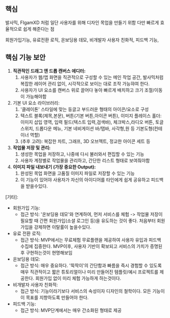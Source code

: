 ## 핵심
발사믹, FIgamXD 처럼 일단 사용자를 위해 디자인 목업을 만들기 위함 다만 빠르게 효율적으로 쉽게 해준다는 점

회원가입기능, 유료전환 로직, 온보딩용 데모, 비개발자 사용자 친화적, 피드백 기능,

## 핵심 기능 보안
1. **직관적인 드래그 앤 드롭 캔버스 에디터:**
	1. 사용자가 웹/앱 화면을 직관적으로 구성할 수 있는 메인 작업 공간, 발사믹처럼 복잡한 레이어 관리 없이, 시각적으로 보이는 대로 조작 가능햐여 한다.
	2. 사용자가 UI 요소를 캔버스 위로 끌어다 놓아 빠르게 배치하고 크기 조절/이동이 가능해야함
2. 기본 UI 요소 라이브러리:
	1. '클레이톤' 스타일에 맞는 둥글고 부드러운 형태의 아이콘/요소로 구성
	2. 텍스트 블록(제목,본문), 버튼(기본 버튼,아이콘 버튼), 이미지 플레이스 홀더: 이미지 삽입 영역, 입력 필드(텍스트 입력,검색바), 체크박스,라디오 버튼, 토글 스위치, 드롭다운 메뉴, 기본 네비게이션 바/탭바, 사각형,원 등 기본도형(컨테이너 역할)
	3. (추후 고려): 복잡한 차트, 그래프, 3D 오브젝트, 정교한 아이콘 세트 등
3. **작업물 저장 및 관리:**
	1. 생성한 목업을 저장하고, 나중에 다시 불러와서 편집할 수 있는 기능
	2. 사용자 계정별로 작업물을 관리하고, 간단한 리스트 형태로 보여줘야함
4. **이미지 파일 내보내기 (가장 중요한 Output):**
	1. 완성된 목업 화면을 고품질 이미지 파일로 저장할 수 있는 기능
	2. 이 기능이 있어야 사용자가 자신의 아이디어를 타인에게 쉽게 공유하고 피드백을 받을수있다.

[기타]:
- 회원가입 기능: 
	- 접근 방식: '온보딩용 데모'와 연계하여, 먼저 서비스를 체험 -> 작업물 저장이 필요할 때 간편 회원가입(소셜 로그인 등)을 유도하는 것이 좋다. 처음부터 회원가입을 강제하면 이탈률이 높을수있다.
- 유료 전환 로직:
	- 접근 방식: MVP에서는 무료체험 무료플랜을 제공하여 사용자 유입과 피드백 수집에 집중한다. MVP이후, 사용자 기반이 확보되고 서비스의 가치가 증명된후 구현하는것이 현명해보임
- 온보딩용 데모:
	- 접근 방식: 매우 중요하다. '뚝딱이'의 간단함과 빠름을 즉시 경험할 수 있도록 매우 직관적이고 짧은 튜토리얼이나 미리 만들어진 템플릿/예시 프로젝트를 제공한다. 회원가입 없이 미리 체험 가능하게 하는것이다.
- 비개발자 사용자 친화적:
	- 접근 방식: 기능이라기보다 서비스의 속성이자 디자인의 철학이다. 모든 기능이 이 목표를 지향하도록 만들어야 한다.
- 피드백 기능:
	- 접근 방식: MVP단계에서는 매우 간소화된 형태로 제공

